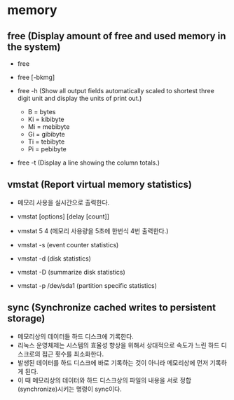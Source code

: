 # memory

## free (Display amount of free and used memory in the system)

- free
- free [-bkmg]

- free -h (Show all output fields automatically scaled to shortest three digit unit and display the units of print out.)
  - B = bytes
  - Ki = kibibyte
  - Mi = mebibyte
  - Gi = gibibyte
  - Ti = tebibyte
  - Pi = pebibyte

- free -t (Display a line showing the column totals.)

## vmstat (Report virtual memory statistics)

- 메모리 사용을 실시간으로 출력한다.

- vmstat [options] [delay [count]]
- vmstat 5 4 (메모리 사용량을 5초에 한번식 4번 출력한다.)

- vmstat -s (event counter statistics)
- vmstat -d (disk statistics)
- vmstat -D (summarize disk statistics)
- vmstat -p /dev/sda1 (partition specific statistics)

## sync (Synchronize cached writes to persistent storage)

- 메모리상의 데이터들 하드 디스크에 기록한다.
- 리눅스 운영체제는 시스템의 효율성 향상을 위해서 상대적으로 속도가 느린 하드 디스크로의 접근 횟수를 최소화한다.
- 발생된 데이터를 하드 디스크에 바로 기록하는 것이 아니라 메모리상에 먼저 기록하게 된다.
- 이 때 메모리상의 데이터와 하드 디스크상의 파일의 내용을 서로 정합(synchronize)시키는 명령이 sync이다.